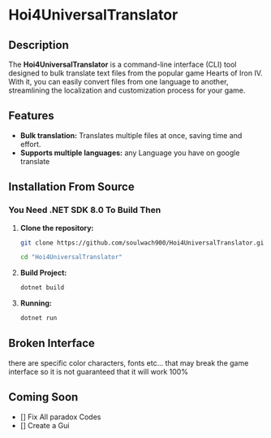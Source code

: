 # Hoi4UniversalTranslator

## Description

The **Hoi4UniversalTranslator** is a command-line interface (CLI) tool designed to bulk translate text files from the popular game Hearts of Iron IV. With it, you can easily convert files from one language to another, streamlining the localization and customization process for your game.

## Features

- **Bulk translation:** Translates multiple files at once, saving time and effort.
- **Supports multiple languages:** any Language you have on google translate

## Installation From Source

### You Need .NET SDK 8.0 To Build Then

1. **Clone the repository:**

   ```bash
   git clone https://github.com/soulwach900/Hoi4UniversalTranslator.git
   ```

   ```bash
   cd "Hoi4UniversalTranslator"
   ```

2. **Build Project:**

   ```bash
   dotnet build
   ```

3. **Running:**

   ```bash
   dotnet run
   ```

## Broken Interface

there are specific color characters, fonts etc... that may break the game interface so it is not guaranteed that it will work 100%

## Coming Soon

- [] Fix All paradox Codes
- [] Create a Gui
